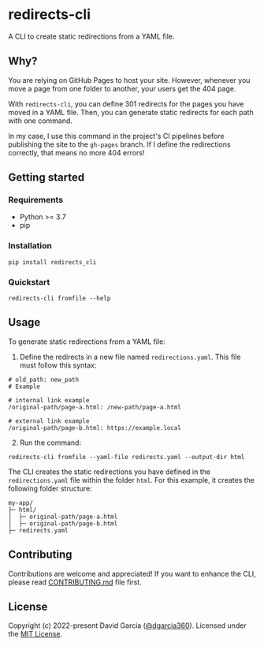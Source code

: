 # redirects-cli

A CLI to create static redirections from a YAML file.

## Why?

You are relying on GitHub Pages to host your site. However, whenever you move a page from one folder to another, your users get the 404 page. 

With `redirects-cli`, you can define 301 redirects for the pages you have moved  in a YAML file. Then, you can generate static redirects for each path with one command.

In my case, I use this command in the project's CI pipelines before publishing the site to the `gh-pages` branch. If I define the redirections correctly, that means no more 404 errors!

## Getting started

### Requirements

* Python >= 3.7
* pip

### Installation

```
pip install redirects_cli
```

### Quickstart

```
redirects-cli fromfile --help
```

## Usage

To generate static redirections from a YAML file:

1. Define the redirects in a new file named `redirections.yaml`.
This file must follow this syntax:

```
# old_path: new_path
# Example

# internal link example
/original-path/page-a.html: /new-path/page-a.html

# external link example
/original-path/page-b.html: https://example.local
```

2. Run the command:

```
redirects-cli fromfile --yaml-file redirects.yaml --output-dir html
```

The CLI creates the static redirections you have defined in the `redirections.yaml` file within the folder `html`. 
For this example, it creates the following folder structure:

```
my-app/
├─ html/
│  ├─ original-path/page-a.html
│  ├─ original-path/page-b.html
├─ redirects.yaml
```

## Contributing

Contributions are welcome and appreciated!
If you want to enhance the CLI, please read [CONTRIBUTING.md](CONTRIBUTING.md) file first.

## License

Copyright (c) 2022-present David Garcia ([@dgarcia360](https://davidgarcia.dev)). Licensed under the [MIT License](LICENSE.md).
